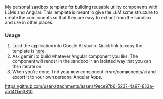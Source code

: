 My personal sandbox template for building reusable utility components with LLMs and Angular. This template is meant to give the LLM some structure to create the components so that they are easy to extract from the sandbox and use in other places.

### Usage
1. Load the application into Google AI studio. Quick link to copy the template is [here](https://aistudio.google.com/app/prompts?state=%7B%22ids%22:%5B%221pQtqxJ16vjM35KO8CLGlNiPVi59d32dM%22%5D,%22action%22:%22open%22,%22userId%22:%22103502008230596631626%22,%22resourceKeys%22:%7B%7D%7D&usp=sharing).
2. Ask gemini to build whatever Angular component you like. The component will render in the sandbox in an isolated way that you can then iterate on.
3. When you're done, find your new component in src/components/ui and export it to your own personal Angular Apps.


https://github.com/user-attachments/assets/9ece97b6-5237-4a97-883a-ab14f15e3810

